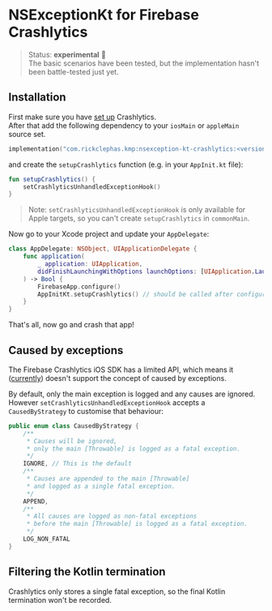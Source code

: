 # NSExceptionKt for Firebase Crashlytics

> Status: **experimental** 🚧  
> The basic scenarios have been tested, but the implementation hasn't been battle-tested just yet.

## Installation

First make sure you have [set up](https://firebase.google.com/docs/crashlytics/get-started?platform=ios) Crashlytics.  
After that add the following dependency to your `iosMain` or `appleMain` source set.

```kotlin
implementation("com.rickclephas.kmp:nsexception-kt-crashlytics:<version>")
```

and create the `setupCrashlytics` function (e.g. in your `AppInit.kt` file):

```kotlin
fun setupCrashlytics() {
    setCrashlyticsUnhandledExceptionHook()
}
```

> Note: `setCrashlyticsUnhandledExceptionHook` is only available for Apple targets,
> so you can't create `setupCrashlytics` in `commonMain`.

Now go to your Xcode project and update your `AppDelegate`:

```swift
class AppDelegate: NSObject, UIApplicationDelegate {
    func application(
        _ application: UIApplication,
        didFinishLaunchingWithOptions launchOptions: [UIApplication.LaunchOptionsKey : Any]? = nil
    ) -> Bool {
        FirebaseApp.configure()
        AppInitKt.setupCrashlytics() // should be called after configuring Firebase
    }
}
```

That's all, now go and crash that app!

## Caused by exceptions

The Firebase Crashlytics iOS SDK has a limited API,
which means it ([currently](https://github.com/firebase/firebase-ios-sdk/issues/10030)) 
doesn't support the concept of caused by exceptions.

By default, only the main exception is logged and any causes are ignored.  
However `setCrashlyticsUnhandledExceptionHook` accepts a `CausedByStrategy` to customise that behaviour:

```kotlin
public enum class CausedByStrategy {
    /**
     * Causes will be ignored,
     * only the main [Throwable] is logged as a fatal exception.
     */
    IGNORE, // This is the default
    /**
     * Causes are appended to the main [Throwable]
     * and logged as a single fatal exception.
     */
    APPEND,
    /**
     * All causes are logged as non-fatal exceptions
     * before the main [Throwable] is logged as a fatal exception.
     */
    LOG_NON_FATAL
}
```

## Filtering the Kotlin termination

Crashlytics only stores a single fatal exception, so the final Kotlin termination won't be recorded.
